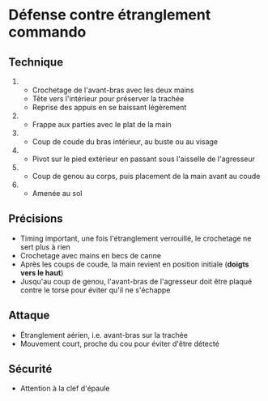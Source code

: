 # Défense contre étranglement commando

## Technique
1.  - Crochetage de l'avant-bras avec les deux mains
    - Tête vers l'intérieur pour préserver la trachée
    - Reprise des appuis en se baissant légèrement
2.  - Frappe aux parties avec le plat de la main
3.  - Coup de coude du bras intérieur, au buste ou au visage
5.  - Pivot sur le pied extérieur en passant sous l'aisselle de l'agresseur
6.  - Coup de genou au corps, puis placement de la main avant au coude
7.  - Amenée au sol

## Précisions
- Timing important, une fois l'étranglement verrouillé, le crochetage ne sert plus à rien
- Crochetage avec mains en becs de canne
- Après les coups de coude, la main revient en position initiale (**doigts vers le haut**)
- Jusqu'au coup de genou, l'avant-bras de l'agresseur doit être plaqué contre le torse pour éviter qu'il ne s'échappe

## Attaque
- Étranglement aérien, i.e. avant-bras sur la trachée
- Mouvement court, proche du cou pour éviter d'être détecté

## Sécurité
- Attention à la clef d'épaule
